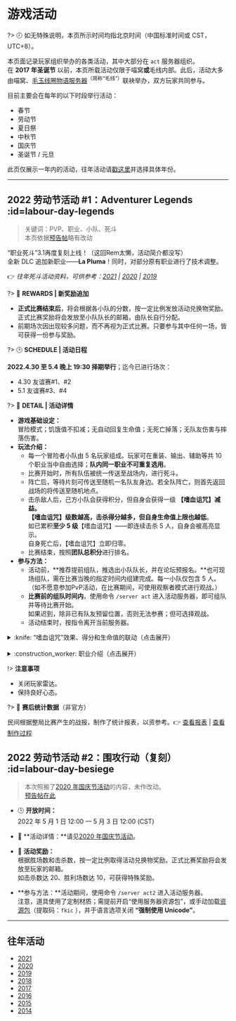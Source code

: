 <!--
【编辑要点】
除了对BBS上的帖子内容原文复制之外，应充分利用Wiki的特性，作出适当调整。包括而不限于：
①精简版面，提高可阅读性
②移除活动结束后退出Act服务器等提示（因其不再具有效用）
③压缩图片
-->

# 游戏活动

?> :clock8: 如无特殊说明，本页所示时间均指北京时间（中国标准时间或 CST，UTC+8）。

本页面记录玩家组织举办的各类活动，其中大部分在 `act` 服务器组织。  
在 **2017 年圣诞节** 以前，本页所载活动仅限于喵窝**或**毛线内部。此后，活动大多由喵窝、[毛玉线圈物语服务器](https://www.craft.moe)<sup>（简称“毛线”）</sup>联袂举办，双方玩家共同参与。

目前主要会在每年的以下时段举行活动：

* 春节
* 劳动节
* 夏日祭
* 中秋节
* 国庆节
* 圣诞节 / 元旦

此页仅展示一年内的活动，往年活动请[戳这里](#往年活动)并选择具体年份。

--------

## 2022 劳动节活动 #1：Adventurer Legends :id=labour-day-legends

> 关键词：PVP、职业、小队、死斗  
本页依据[预告帖](https://bbs.craft.moe/d/2895-20221adventurer-legends)略有改动

“职业死斗”<span class="nw-spoiler">3.1</span>再度复刻上线！（这回Rem太懒，活动简介都没写）  
全新 DLC 追加新职业——**La Pluma**！同时，对部分原有职业进行了技术调整。

:point_right: *往年死斗活动资料，可供参考：[2021](legacy/activities/2021#labour-day ':target=_blank') | [2020](legacy/activities/2020#labour-day ':target=_blank') | [2019](legacy/activities/2019#labour-day ':target=_blank')*  

?> :gift: **REWARDS | 新奖励追加**

- **正式比赛结束后**，将会根据各小队的分数，按一定比例发放活动兑换物奖励。正式比赛奖励将会发放至小队队长的邮箱，由队长自行分配。
- 前期场次因出现较多问题，而不再视为正式比赛。只要参与其中任何一场，皆可获得一份参与奖励。

?> :clock3: **SCHEDULE | 活动日程**

**2022.4.30 至 5.4 晚上 19:30 择期举行**；迄今已进行场次：
- 4.30 友谊赛#1、#2
- 5.1 友谊赛#3、#4

?> :game_die: **DETAIL | 活动详情**

- **游戏基础设定：**  
冒险模式；饥饿值不扣减；无自动回复生命值；无死亡掉落；无队友伤害与摔落伤害。
- **玩法介绍：**
  + 每一个冒险者小队由 5 名玩家组成。玩家可在重装、输出、辅助等共 10 个职业当中自由选择；**队内同一职业不可重复选用**。
  + 比赛开始时，所有队伍被统一传送至战场内，进行死斗。
  + 阵亡后，等待片刻可传送至随机一名队友身边。若全队阵亡，则首先返回战场的将传送至随机地点。
  + 击杀敌人后，己方小队会获得积分，但自身会获得一级 **【嗜血诅咒】**减益。  
【嗜血诅咒】级数越高，击杀得分越多，但自身**生命值上限也越低**。  
如已累积**至少 5 级**【嗜血诅咒】——即连续击杀 5 人，自身会被高亮显示。  
自身死亡后，【嗜血诅咒】立即归零。
  + 比赛结束，按照**团队总积分**进行排名。
- **参与方法：**
  + 活动前，**推荐提前组队，推选出小队队长，并在论坛预报名。**也可现场组队，需在比赛当晚的指定时间内组建完成。每一小队仅包含 5 人。  
  （如不愿意参加PvP活动，在比赛期间，可使用观察者模式进行观战。）
  + **比赛前的组队时间内**，使用命令 `/server act` 进入活动服务器，即可组队并等待比赛开始。  
  如果迟到，除非已有队友预留位置，否则无法参赛；但可选择观战。
  + 活动结束时，按指令离开当前服务器。

<details>
<summary>:knife: “嗜血诅咒”效果、得分和生命值的联动（点击展开）</summary>

| 连杀数 | :heart: | 杀敌得分 |
|-|-|-|
| 刚复活时 | 40 | 1 |
| ★ | 38 | 1 |
| ★★ | 36 | 1 |
| ★★★ | 34 | 2 |
| ★★★★ | 30 | 2 |
| <span class="nw-important">★ x5</span> | 26 | 2 |
| <span class="nw-important">★ x6</span> | 20 | 3 |
| <span class="nw-important">★ x7</span> | 14 | 3 |
| <span class="nw-important">★ x8</span> | 10 | 4 |
| <span class="nw-important">★ x9</span> | 8 | 4 |
| <span class="nw-important">★ x10</span> | 6 | 5 |
| <span class="nw-important">★ x11</span> | 4 | 5 |
| <span class="nw-important">★ x12</span> | 3 | ? |

</details>
<br />
<details>
<summary>:construction_worker: 职业介绍（点击展开）</summary>

| 职业 | 属性 | 武器与伤害 | 被动技能 | 主技能 | 终极技能 |
|-|-|-|-|-|-|
| **瓦瑞尔·巨象** | 重装 | 喵的末路 (4) | ①<span class="nw-explain" title="每隔15秒，下一次攻击为自己恢复8点生命值">复苏之风</span><br />②<span class="nw-explain" title="武器持有能量时，额外获得伤害提升和减伤效果（攻击与受伤会消耗能量）">护盾喷涌</span> | ①<span class="nw-explain" title="（右键）跳跃并造成6点伤害【CD:8s】">战争践踏</span><br />②<span class="nw-explain" title="（潜行）自身无法攻击和行动，持续恢复生命值和能量，并为附近队友提供伤害减免">铁壳防御</span> | <span class="nw-explain" title="发射小型黑洞，聚集周围敌人到目标位置，持续5秒">重力喷涌</span> |
| **帕拉丁·吉塔** | 重装 | 圣剑 (4) | ①<span class="nw-explain" title="攻击大幅降低敌人的移动速度">震慑气场</span><br />②<span class="nw-explain" title="每一次攻击为周围20格内的友方治疗1点生命值">领袖气场</span> | ①<span class="nw-explain" title="（右键）对前方敌人造成6点伤害并拉向自己【CD:8s】">圣光束缚</span><br />②<span class="nw-explain" title="（潜行）给予一名队友持续8秒的临时护盾【CD:12s】">圣光庇佑\*</span> | <span class="nw-explain" title="治疗效果翻倍，给予周围20格内的所有友军移速和护盾，持续15s">圣光普照</span> |
| **格拉迪·φ特** | 重装 | 角斗士的终幕礼 (5) | ①<span class="nw-explain" title="连续攻击造成1.5倍伤害">压制</span><br />②<span class="nw-explain" title="攻击敌人时获得抗性提升">体质增强</span> | ①<span class="nw-explain" title="（右键）释放震荡波直线前进，造成8点伤害【CD:6s】">雄狮之牙</span><br />②<span class="nw-explain" title="（潜行）开启：攻击造成点燃和减速效果，但自身移动速度降低；关闭：提升移动速度">烈焰光环</span> | <span class="nw-explain" title="开启后，攻击造成范围伤害，且每次攻击恢复自身生命值，持续15s">决斗</span> |
| **阿彻·全藏** | 输出 | 翡翠之弩 (6)\*<br /><sup>（远程）</sup> | ①<span class="nw-explain" title="攻击命中头部、疾跑时命中，皆造成150%伤害，可叠加">正中靶心\*</span><br />②<span class="nw-explain" title="箭矢可穿透目标">一箭双卷卷</span><br />③<span class="nw-explain" title="箭矢命中后会返还；使用主技能可获得2支箭矢">无限弹药</span> | ①<span class="nw-explain" title="（左键）3秒内的攻击命中后造成小范围爆炸，造成8点伤害【CD:12s】">爆炸箭矢</span><br />②<span class="nw-explain" title="（潜行）向前进行一段位移【CD:10s】">健步如飞</span> | <span class="nw-explain" title="每次攻击释放一发追踪箭，额外造成3点伤害，持续15秒">扫射</span> |
| **杜姆·费斯特·鲁旦** | 输出 | <span class="nw-explain" title="（左键）发射环状子弹，造成3点伤害【CD:1s】【AMMO:3】">末日拳套 (3)</span><br /><sup>（远程）</sup> | ①<span class="nw-explain" title="命中敌人周期性获得4点护盾">最佳防守</span><br />②应激反应<sup>（见右）</sup> | ①<span class="nw-explain" title="（右键）向下前方跳跃，并造成8点伤害【CD:10s】">裂地拳\*</span><br />②<span class="nw-explain" title="（潜行）对前方敌人造成6点伤害并向上跃起，短暂滞空【CD:8s】">上勾拳</span><br />③<span class="nw-explain" title="（冲刺）受伤后的短时间内，向前冲刺造成4点伤害【CD:5s】">应激反应</span> | <span class="nw-explain" title="原地起飞并落地，对周围敌人造成12点伤害">毁天灭地</span> |
| **阿萨辛·拜格欸** | 输出 | 猎杀者匕首 (5) | ①<span class="nw-explain" title="脱离战斗2秒后进入隐身状态">遁入阴影</span><br />②<span class="nw-explain" title="击杀敌人后刷新全部技能冷却时间">蜻蜓点水</span><br />③<span class="nw-explain" title="背刺敌人时造成的伤害提升50%">趁虚而入</span> | ①<span class="nw-explain" title="（右键）向前挥砍造成3点伤害并使敌人中毒，持续5s【CD:8s】">淬毒</span><br />②<span class="nw-explain" title="（潜行）传送至目标身旁，并对目标敌人造成7点伤害【CD:16s】">怨鬼扑杀</span> | <span class="nw-explain" title="宣判一名敌方单位，持续5秒，期间无敌。5s内对方生命值一旦少于10点，即被击杀。5s后若对方仍存活，则献祭自身">断魂仪式\*</span> |
| **玛吉·麦迪文** | 输出 | 埃提耶什 (6)<br /><sup>（远程）</sup> | <span class="nw-explain" title="技能命中后，如3s内再次命中，则攻击力提升50%并恢复4点生命值">神秘攻击</span> | ①<span class="nw-explain" title="（右键）发射奥术裂隙对沿途敌人造成6点伤害，如果击中则缩短冷却时间5s【CD:6s】">奥术裂隙</span><br />②<span class="nw-explain" title="（左键）制造一组传送门，传送到指定目标，6秒内再次使用回到原地【CD:18s】">传送门</span><br />③<span class="nw-explain" title="（潜行）免疫所有伤害——受到伤害恢复生命值，持续3秒【CD:16s】">意志之力</span> | <span class="nw-explain" title="攻击造成3s束缚，持续15s">魔网封印</span> |
| **La Pluma**\* | 输出 | 羽毛笔 (2-8) | ①<span class="nw-explain" title="向前挥砍，攻击造成吸血">收割者</span><br />②<span class="nw-explain" title="每次攻击、或每过10秒为武器充能，能量越高则伤害越高">渐入佳境</span> | ①<span class="nw-explain" title="（右键）消耗能量向前突进，对起始位置和目标位置各造成一次伤害【CD:2s】">高速切割</span><br />②<span class="nw-explain" title="10秒内不间断恢复武器能量【CD:60s】">蓄意</span> | <span class="nw-explain" title="若受到致命伤，立即重生；持续3秒">涅槃</span> |
| **腐竹·不倦麒麟** | 辅助 | <span class="nw-explain" title="（左键）对指定位置的敌人造成3点伤害【CD:2s】">光明权杖 (3)</span><br /><sup>（远程）</sup> | <span class="nw-explain" title="生命值缓慢自动恢复">守护光环</span> | ①<span class="nw-explain" title="（右键）恢复指定位置的友军4点生命值【CD:1s】">治疗术</span><br />②<span class="nw-explain" title="（潜行）投掷一个治疗球造成10点伤害，并在4s内持续治疗所有玩家【CD:12s】">治疗之球</span> | <span class="nw-explain" title="开启后获得移速和跳跃提升，攻击提升100%，持续15s">女武神</span> |
| **刀客塔·诺娜** | 辅助 | <span class="nw-explain" title="（左键）发射练习用弹药，造成1点伤害【CD:1s】">PRTS 代理作战终端 (1)</span><br /><sup>（远程）</sup> | ①<span class="nw-explain" title="攻击造成小幅击退效果">别把它放进来！</span><br />②<span class="nw-explain" title="攻击造成“易伤”减益，持续3秒">莫得理智</span> | ①<span class="nw-explain" title="（左键）对面前敌人造成8点伤害，并失去4点生命值【CD:8s】">手撕</span><br />②<span class="nw-explain" title="（右键）投掷药剂治疗前方小范围所有友方4点生命值【CD:2s】">应急理智小样</span><br />③<span class="nw-explain" title="（潜行）一段时间内持续恢复周围20格的友方8点生命值【CD:12s】">应急理智合剂</span> | <span class="nw-explain" title="强化一名队友，令其攻击提升100%，并获得50%减伤，持续15s">应急理智顶液</span> |

_\* 新增或有改动_

</details>

!> **注意事项**

+ 关闭玩家雷达。
+ 保持良好心态。

?> :file_folder: **赛后统计数据**（非官方）

民间根据整局比赛产生的战报，制作了统计报表，以资参考。:point_right: [查看报表](https://docs.qq.com/sheet/DV1R5T25LRXBkWmhE) | [查看制作过程](https://gitee.com/bersella-ai/python-test-5)


## 2022 劳动节活动 #2：围攻行动（复刻） :id=labour-day-besiege

> 本次照搬了[2020 年国庆节活动](legacy/activities/2020.md#national-day-besiege)的内容，未作改动。  
[预告帖在此](https://bbs.craft.moe/d/2898-20222siegegame-2020reboot2020)

- :clock3: **开放时间：**  
  2022 年 5 月 1 日 12:00 — 5 月 3 日 12:00 (CST)
- :game_die: **活动详情：**请见[2020 年国庆节活动](legacy/activities/2020.md#national-day-besiege)。
- :gift: **活动奖励：**  
  根据胜场数和击杀数，按一定比例取得活动兑换物奖励。正式比赛奖励将会发放至玩家的邮箱。  
  如击杀数达 20、胜利场数达 10，可获得特殊奖励。


- **参与方法：**活动期间，使用命令 `/server act2` 进入活动服务器。  
  注意，道具使用了定制材质；需提前开启“使用服务器资源包”，或手动加载[资源包](https://pan.baidu.com/s/1j3FmjaIME2Vwez37dJVh9Q)（提取码：`fkic` ），并于语言选项关闭 **“强制使用 Unicode”**。


--------


## 往年活动

- [2021](legacy/activities/2021.md)
- [2020](legacy/activities/2020.md)
- [2019](legacy/activities/2019.md)
- [2018](legacy/activities/2018.md)
- [2017](legacy/activities/2017.md)
- [2016](legacy/activities/2016.md)
- [2015](legacy/activities/2015.md)
- [2014](legacy/activities/2014.md)
